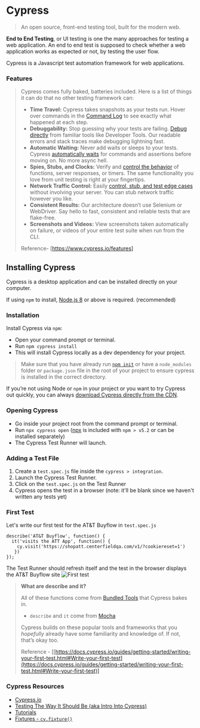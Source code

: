 # Cypress

> An open source, front-end testing tool, built for the modern web.

**End to End Testing**, or UI testing is one the many approaches for testing a web application. An end to end test is supposed to check whether a web application works as expected or not, by testing the user flow. 

Cypress is a Javascript test automation framework for web applications.

### Features
>Cypress comes fully baked, batteries included. Here is a list of things it can do that no other testing framework can:
>
>-   **Time Travel:**  Cypress takes snapshots as your tests run. Hover over commands in the  [Command Log](https://docs.cypress.io/guides/core-concepts/test-runner.html#Command-Log)  to see exactly what happened at each step.
>-   **Debuggability:**  Stop guessing why your tests are failing.  [Debug directly](https://docs.cypress.io/guides/guides/debugging.html)  from familiar tools like Developer Tools. Our readable errors and stack traces make debugging lightning fast.
>-   **Automatic Waiting:**  Never add waits or sleeps to your tests. Cypress  [automatically waits](https://docs.cypress.io/guides/core-concepts/introduction-to-cypress.html#Cypress-is-Not-Like-jQuery)  for commands and assertions before moving on. No more async hell.
>-   **Spies, Stubs, and Clocks:**  Verify and  [control the behavior](https://docs.cypress.io/guides/guides/stubs-spies-and-clocks.html)  of functions, server responses, or timers. The same functionality you love from unit testing is right at your fingertips.
>-   **Network Traffic Control:**  Easily  [control, stub, and test edge cases](https://docs.cypress.io/guides/guides/network-requests.html)  without involving your server. You can stub network traffic however you like.
>-   **Consistent Results:**  Our architecture doesn’t use Selenium or WebDriver. Say hello to fast, consistent and reliable tests that are flake-free.
>-   **Screenshots and Videos:**  View screenshots taken automatically on failure, or videos of your entire test suite when run from the CLI.
>
> Reference- [https://www.cypress.io/features]

## Installing Cypress
Cypress is a desktop application and can be installed directly on your computer. 

If using `npm` to install, [Node.js 8](https://nodejs.org/en/) or above is required. (recommended)

### Installation

Install Cypress via `npm`:  
- Open your command prompt or terminal.
- Run `npm cypress install`
- This will install Cypress locally as a dev dependency for your project.

> Make sure that you have already run  [`npm init`](https://docs.npmjs.com/cli/init)  or have a  `node_modules`  folder or  `package.json`  file in the root of your project to ensure cypress is installed in the correct directory.

If you’re not using Node or `npm` in your project or you want to try Cypress out quickly, you can always [download Cypress directly from the CDN](https://download.cypress.io/desktop).

### Opening Cypress
- Go inside your project root from the command prompt or terminal.
- Run `npx cypress open` ([npx](https://www.npmjs.com/package/npx) is included with `npm > v5.2` or can be installed separately)
- The Cypress Test Runner will launch.

### Adding a Test File
1.  Create a `test.spec.js`  file inside the `cypress > integration`.
2.  Launch the Cypress Test Runner.
3. Click on the `test.spec.js` on the Test Runner
4. Cypress opens the test in a browser (note: it'll be blank since we haven't written any tests yet)

### First Test

Let's write our first test for the AT&T Buyflow in `test.spec.js`
```
describe('AT&T Buyflow', function() {
  it('visits the ATT App', function() {
    cy.visit('https://shopatt.centerfieldqa.com/v1/?cookiereset=1')
   })
});
```
The Test Runner should refresh itself and the test in the browser displays the AT&T Buyflow site
![First test](https://i.imgur.com/JloSdRk.png)
>**What are describe and it?**
>
>All of these functions come from  [Bundled Tools](https://docs.cypress.io/guides/references/bundled-tools.html)  that Cypress bakes in.
>
>-   `describe`  and  `it`  come from  [Mocha](https://mochajs.org/)
>
>Cypress builds on these popular tools and frameworks that you  _hopefully_  already have some familiarity and knowledge of. If not, that’s okay too.
>
>Reference - [[https://docs.cypress.io/guides/getting-started/writing-your-first-test.html#Write-your-first-test](https://docs.cypress.io/guides/getting-started/writing-your-first-test.html#Write-your-first-test)]

### Cypress Resources
- [Cypress.io](https://www.cypress.io/)
- [Testing The Way It Should Be (aka Intro Into Cypress)](https://www.youtube.com/watch?v=pJ349YntoIs)
- [Tutorials](https://docs.cypress.io/examples/examples/tutorials.html#Best-Practices)
- [Fixtures - `cy.fixture()`](https://docs.cypress.io/api/commands/fixture.html#Syntax)
